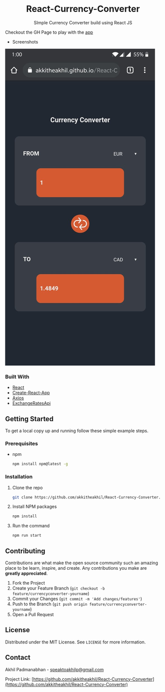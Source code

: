 <br />
<p align="center">
  <h1 align="center">React-Currency-Converter</h1>

  <p align="center">
    SImple Currency Converter build using React JS
</p>

Checkout the GH Page to play with the [app](https://akkitheakhil.github.io/React-Currency-Converter/) 

* Screenshots

![Mobile](/Screenshot.jpg)

### Built With

* [React](https://reactjs.org/)
* [Create-React-App](https://create-react-app.dev/)
* [Axios](https://www.npmjs.com/package/axios)
* [ExchangeRatesApi](https://exchangeratesapi.io)

<!-- GETTING STARTED -->
## Getting Started

To get a local copy up and running follow these simple example steps.

### Prerequisites

* npm
  ```sh
  npm install npm@latest -g
  ```

### Installation

1. Clone the repo
   ```sh
   git clone https://github.com/akkitheakhil/React-Currency-Converter.git
   ```
2. Install NPM packages
   ```sh
   npm install
   ```
3. Run the command
   ```sh
   npm run start
   ```

<!-- CONTRIBUTING -->
## Contributing

Contributions are what make the open source community such an amazing place to be learn, inspire, and create. Any contributions you make are **greatly appreciated**.

1. Fork the Project
2. Create your Feature Branch (`git checkout -b feature/currencyconverter-yourname`)
3. Commit your Changes (`git commit -m 'Add changes/features'`)
4. Push to the Branch (`git push origin feature/currencyconverter-yourname`)
5. Open a Pull Request


<!-- LICENSE -->
## License

Distributed under the MIT License. See `LICENSE` for more information.


<!-- CONTACT -->
## Contact

Akhil Padmanabhan - speaktoakhilp@gmail.com

Project Link: [https://github.com/akkitheakhil/React-Currency-Converter](https://github.com/akkitheakhil/React-Currency-Converter)
